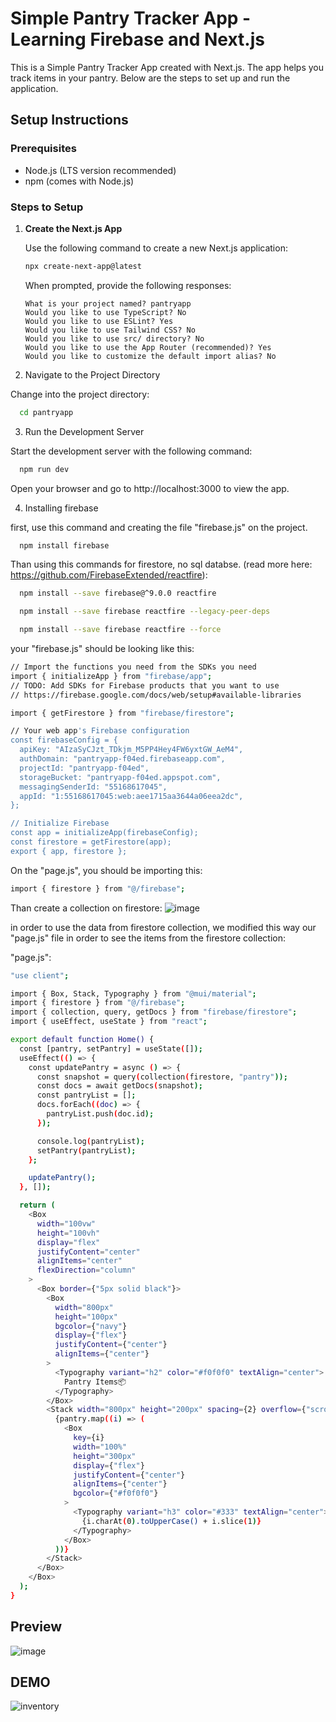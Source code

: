 # Simple Pantry Tracker App - Learning Firebase and Next.js

This is a Simple Pantry Tracker App created with Next.js. The app helps you track items in your pantry. Below are the steps to set up and run the application.

## Setup Instructions

### Prerequisites

- Node.js (LTS version recommended)
- npm (comes with Node.js)

### Steps to Setup

1.  **Create the Next.js App**

    Use the following command to create a new Next.js application:

    ```bash
    npx create-next-app@latest
    ```

    When prompted, provide the following responses:

        What is your project named? pantryapp
        Would you like to use TypeScript? No
        Would you like to use ESLint? Yes
        Would you like to use Tailwind CSS? No
        Would you like to use src/ directory? No
        Would you like to use the App Router (recommended)? Yes
        Would you like to customize the default import alias? No

2.  Navigate to the Project Directory

Change into the project directory:

```bash
  cd pantryapp
```

3.  Run the Development Server

Start the development server with the following command:

```bash
  npm run dev
```

Open your browser and go to http://localhost:3000 to view the app.

4. Installing firebase

first, use this command and creating the file "firebase.js" on the project.
```bash
  npm install firebase
```

Than using this commands for firestore, no sql databse. (read more here: https://github.com/FirebaseExtended/reactfire):

```bash
  npm install --save firebase@^9.0.0 reactfire
```

```bash
  npm install --save firebase reactfire --legacy-peer-deps
```

```bash
  npm install --save firebase reactfire --force
```

your "firebase.js" should be looking like this:

```bash
// Import the functions you need from the SDKs you need
import { initializeApp } from "firebase/app";
// TODO: Add SDKs for Firebase products that you want to use
// https://firebase.google.com/docs/web/setup#available-libraries

import { getFirestore } from "firebase/firestore";

// Your web app's Firebase configuration
const firebaseConfig = {
  apiKey: "AIzaSyCJzt_TDkjm_M5PP4Hey4FW6yxtGW_AeM4",
  authDomain: "pantryapp-f04ed.firebaseapp.com",
  projectId: "pantryapp-f04ed",
  storageBucket: "pantryapp-f04ed.appspot.com",
  messagingSenderId: "55168617045",
  appId: "1:55168617045:web:aee1715aa3644a06eea2dc",
};

// Initialize Firebase
const app = initializeApp(firebaseConfig);
const firestore = getFirestore(app);
export { app, firestore };

```

On the "page.js", you should be importing this:

```bash
import { firestore } from "@/firebase";
```

Than create a collection on firestore:
![image](https://github.com/user-attachments/assets/739ba7c8-5811-4f79-a108-bebabae30b3f)

in order to use the data from firestore collection, we modified this way our "page.js" file in order to see the items from the firestore collection:

"page.js":

```bash
"use client";

import { Box, Stack, Typography } from "@mui/material";
import { firestore } from "@/firebase";
import { collection, query, getDocs } from "firebase/firestore";
import { useEffect, useState } from "react";

export default function Home() {
  const [pantry, setPantry] = useState([]);
  useEffect(() => {
    const updatePantry = async () => {
      const snapshot = query(collection(firestore, "pantry"));
      const docs = await getDocs(snapshot);
      const pantryList = [];
      docs.forEach((doc) => {
        pantryList.push(doc.id);
      });

      console.log(pantryList);
      setPantry(pantryList);
    };

    updatePantry();
  }, []);

  return (
    <Box
      width="100vw"
      height="100vh"
      display="flex"
      justifyContent="center"
      alignItems="center"
      flexDirection="column"
    >
      <Box border={"5px solid black"}>
        <Box
          width="800px"
          height="100px"
          bgcolor={"navy"}
          display={"flex"}
          justifyContent={"center"}
          alignItems={"center"}
        >
          <Typography variant="h2" color="#f0f0f0" textAlign="center">
            Pantry Items📦
          </Typography>
        </Box>
        <Stack width="800px" height="200px" spacing={2} overflow={"scroll"}>
          {pantry.map((i) => (
            <Box
              key={i}
              width="100%"
              height="300px"
              display={"flex"}
              justifyContent={"center"}
              alignItems={"center"}
              bgcolor={"#f0f0f0"}
            >
              <Typography variant="h3" color="#333" textAlign="center">
                {i.charAt(0).toUpperCase() + i.slice(1)}
              </Typography>
            </Box>
          ))}
        </Stack>
      </Box>
    </Box>
  );
}
```

## Preview

![image](https://github.com/user-attachments/assets/f833d1de-a51a-43e8-837f-13989e7c2989)

## DEMO

![inventory](https://github.com/user-attachments/assets/b3de29cb-4301-4b5e-ab8f-e715a7f0677e)


